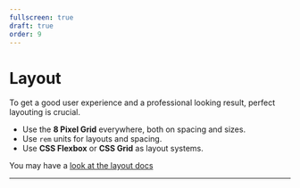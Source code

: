```yaml
---
fullscreen: true
draft: true
order: 9
---
```


<Intro>

# Layout

To get a good user experience and a professional looking result, perfect layouting is crucial.

- Use the **8 Pixel Grid** everywhere, both on spacing and sizes.
- Use `rem` units for layouts and spacing.
- Use **CSS Flexbox** or **CSS Grid** as layout systems.

You may have a [look at the layout docs](!/uilib/usage/layout)

---

<IntroFooter href="/uilib/intro/10-components-elements-patterns" text="Next - Components, Elements and Patterns" />

</Intro>
